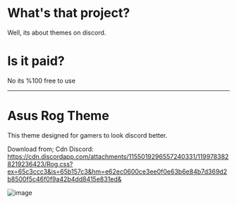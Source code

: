 # What's that project?

Well, its about themes on discord.

# Is it paid?

No its %100 free to use

-----------------------------------------------------------------------------------------------------------------

# Asus Rog Theme

This theme designed for gamers to look discord better.

Download from;
Cdn Discord: https://cdn.discordapp.com/attachments/1155019296557240331/1199783828219236423/Rog.css?ex=65c3ccc3&is=65b157c3&hm=e62ec0600ce3ee0f0e63b6e84b7d369d2b8500f5c46f0f9a42b4dd8415e831ed&

![image](https://github.com/Sempiller/BetterDiscordProjects/assets/110603660/ddfae1ea-1d9f-438b-8ee4-b455dff0a041)
